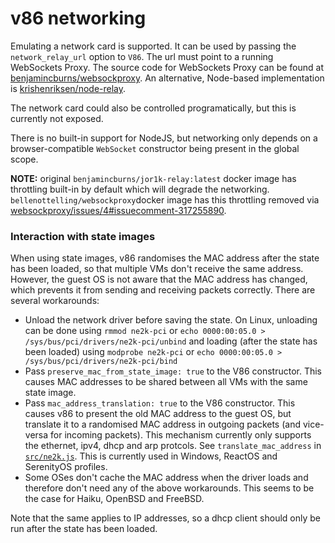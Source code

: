 # v86 networking

Emulating a network card is supported. It can be used by passing the
`network_relay_url` option to `V86`. The url must point to a running
WebSockets Proxy. The source code for WebSockets Proxy can be found at
[benjamincburns/websockproxy](https://github.com/benjamincburns/websockproxy).
An alternative, Node-based implementation is
[krishenriksen/node-relay](https://github.com/krishenriksen/node-relay).

The network card could also be controlled programatically, but this is
currently not exposed.

There is no built-in support for NodeJS, but networking only depends on a
browser-compatible `WebSocket` constructor being present in the global scope.

**NOTE:** original `benjamincburns/jor1k-relay:latest` docker image has
throttling built-in by default which will degrade the networking.
`bellenottelling/websockproxy`docker image has this throttling removed via
[websockproxy/issues/4#issuecomment-317255890](https://github.com/benjamincburns/websockproxy/issues/4#issuecomment-317255890).

### Interaction with state images

When using state images, v86 randomises the MAC address after the state has
been loaded, so that multiple VMs don't receive the same address. However, the
guest OS is not aware that the MAC address has changed, which prevents it from
sending and receiving packets correctly. There are several workarounds:

- Unload the network driver before saving the state. On Linux, unloading can be
  done using `rmmod ne2k-pci` or `echo 0000:00:05.0 >
  /sys/bus/pci/drivers/ne2k-pci/unbind` and loading (after the state has been
  loaded) using `modprobe ne2k-pci` or `echo 0000:00:05.0 >
  /sys/bus/pci/drivers/ne2k-pci/bind`
- Pass `preserve_mac_from_state_image: true` to the V86 constructor. This
  causes MAC addresses to be shared between all VMs with the same state image.
- Pass `mac_address_translation: true` to the V86 constructor. This causes v86
  to present the old MAC address to the guest OS, but translate it to a
  randomised MAC address in outgoing packets (and vice-versa for incoming
  packets). This mechanism currently only supports the ethernet, ipv4, dhcp and
  arp protcols. See `translate_mac_address` in
  [`src/ne2k.js`](https://github.com/copy/v86/blob/master/src/ne2k.js). This is
  currently used in Windows, ReactOS and SerenityOS profiles.
- Some OSes don't cache the MAC address when the driver loads and therefore
  don't need any of the above workarounds. This seems to be the case for Haiku,
  OpenBSD and FreeBSD.

Note that the same applies to IP addresses, so a dhcp client should only be run
after the state has been loaded.

